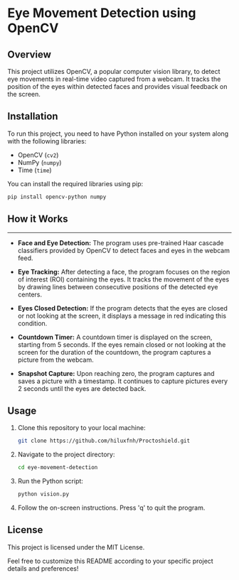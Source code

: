 # Eye Movement Detection using OpenCV

## Overview

This project utilizes OpenCV, a popular computer vision library, to detect eye movements in real-time video captured from a webcam. It tracks the position of the eyes within detected faces and provides visual feedback on the screen.

## Installation

To run this project, you need to have Python installed on your system along with the following libraries:

- OpenCV (`cv2`)
- NumPy (`numpy`)
- Time (`time`)

You can install the required libraries using pip:

```bash
pip install opencv-python numpy
```
## How it Works
------------
- **Face and Eye Detection:** The program uses pre-trained Haar cascade classifiers provided by OpenCV to detect faces and eyes in the webcam feed.
  
- **Eye Tracking:** After detecting a face, the program focuses on the region of interest (ROI) containing the eyes. It tracks the movement of the eyes by drawing lines between consecutive positions of the detected eye centers.
  
- **Eyes Closed Detection:** If the program detects that the eyes are closed or not looking at the screen, it displays a message in red indicating this condition.
  
- **Countdown Timer:** A countdown timer is displayed on the screen, starting from 5 seconds. If the eyes remain closed or not looking at the screen for the duration of the countdown, the program captures a picture from the webcam.
  
- **Snapshot Capture:** Upon reaching zero, the program captures and saves a picture with a timestamp. It continues to capture pictures every 2 seconds until the eyes are detected back.

Usage
-----
1. Clone this repository to your local machine:

    ```bash
    git clone https://github.com/hiluxfnh/Proctoshield.git
    ```

2. Navigate to the project directory:

    ```bash
    cd eye-movement-detection
    ```

3. Run the Python script:

    ```bash
    python vision.py
    ```

4. Follow the on-screen instructions. Press 'q' to quit the program.

License
-------
This project is licensed under the MIT License.

Feel free to customize this README according to your specific project details and preferences!
